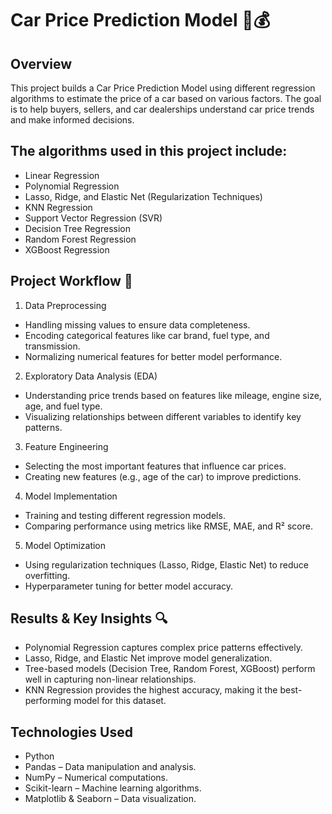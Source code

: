 # Car Price Prediction Model 🚗💰

## Overview
This project builds a Car Price Prediction Model using different regression algorithms to estimate the price of a car based on various factors. The goal is to help buyers, sellers, and car dealerships understand car price trends and make informed decisions.

## The algorithms used in this project include:
  - Linear Regression
  - Polynomial Regression
  - Lasso, Ridge, and Elastic Net (Regularization Techniques)
  - KNN Regression
  - Support Vector Regression (SVR)
  - Decision Tree Regression
  - Random Forest Regression
  - XGBoost Regression

## Project Workflow 🚀
1. Data Preprocessing
  - Handling missing values to ensure data completeness.
  - Encoding categorical features like car brand, fuel type, and transmission.
  - Normalizing numerical features for better model performance.

2. Exploratory Data Analysis (EDA)
  - Understanding price trends based on features like mileage, engine size, age, and fuel type.
  - Visualizing relationships between different variables to identify key patterns.

3. Feature Engineering
  - Selecting the most important features that influence car prices.
  - Creating new features (e.g., age of the car) to improve predictions.

4. Model Implementation
  - Training and testing different regression models.
  - Comparing performance using metrics like RMSE, MAE, and R² score.

5. Model Optimization
  - Using regularization techniques (Lasso, Ridge, Elastic Net) to reduce overfitting.
  - Hyperparameter tuning for better model accuracy.

## Results & Key Insights 🔍
  - Polynomial Regression captures complex price patterns effectively.
  - Lasso, Ridge, and Elastic Net improve model generalization.
  - Tree-based models (Decision Tree, Random Forest, XGBoost) perform well in capturing non-linear relationships.
  - KNN Regression provides the highest accuracy, making it the best-performing model for this dataset.

## Technologies Used
  - Python
  - Pandas – Data manipulation and analysis.
  - NumPy – Numerical computations.
  - Scikit-learn – Machine learning algorithms.
  - Matplotlib & Seaborn – Data visualization.

